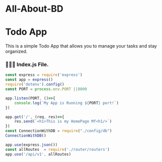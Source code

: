 # All-About-BD

# Todo App

This is a simple Todo App that allows you to manage your tasks and stay organized.

### 🧑🏽‍💻 Index.js File.

```javascript
const express = require('express')
const app = express()
require('dotenv').config()
const PORT = process.env.PORT ||8000

app.listen(PORT, ()=>{
    console.log(`My App is Running ${PORT} port!`)
})

app.get('/', (req, res)=>{
    res.send(`<h1>This is my HomePage Mf<h1/>`)
})
const ConnectionWithDB = require("./config/db")
ConnectionWithDB()

app.use(express.json())
const allRoutes  = require('./router/routers')
app.use('/api/v1', allRoutes)


```



